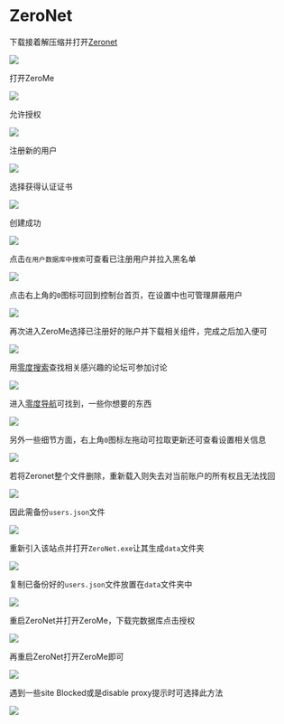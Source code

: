 # ZeroNet

下载接着解压缩并打开[Zeronet](https://zeronet.io/)

![](https://raw.githubusercontent.com/loremwalker/fq-book/master/images/2018-05-20_213528.png)

打开ZeroMe

![](https://raw.githubusercontent.com/loremwalker/fq-book/master/images/2018-05-20_225824.png)

允许授权

![](https://raw.githubusercontent.com/loremwalker/fq-book/master/images/2018-05-20_230112.png)

注册新的用户

![](https://raw.githubusercontent.com/loremwalker/fq-book/master/images/2018-05-20_230310.png)

选择获得认证证书

![](https://raw.githubusercontent.com/loremwalker/fq-book/master/images/2018-05-20_233227.png)

创建成功

![](https://raw.githubusercontent.com/loremwalker/fq-book/master/images/2018-05-20_233251.png)

点击`在用户数据库中搜索`可查看已注册用户并拉入黑名单

![](https://raw.githubusercontent.com/loremwalker/fq-book/master/images/2018-05-20_233508.png)

点击右上角的`0`图标可回到控制台首页，在设置中也可管理屏蔽用户

![](https://raw.githubusercontent.com/loremwalker/fq-book/master/images/2018-05-20_233759.png)

再次进入ZeroMe选择已注册好的账户并下载相关组件，完成之后加入便可

![](https://raw.githubusercontent.com/loremwalker/fq-book/master/images/2018-05-20_234758.png)

用[零度搜索](https://www.zerogate.tk/lingdu.bit)查找相关感兴趣的论坛可参加讨论

![](https://raw.githubusercontent.com/loremwalker/fq-book/master/images/2018-05-21_000234.png)

进入[零度导航](https://www.zerogate.tk/0123.bit)可找到，一些你想要的东西

![](https://raw.githubusercontent.com/loremwalker/fq-book/master/images/2018-05-21_001320.png)

另外一些细节方面，右上角`0`图标左拖动可拉取更新还可查看设置相关信息

![](https://raw.githubusercontent.com/loremwalker/fq-book/master/images/2018-05-21_003643.png)

若将Zeronet整个文件删除，重新载入则失去对当前账户的所有权且无法找回

![](https://raw.githubusercontent.com/loremwalker/fq-book/master/images/2018-05-21_005027.png)

因此需备份`users.json`文件

![](https://raw.githubusercontent.com/loremwalker/fq-book/master/images/2018-05-21_005403.png)

重新引入该站点并打开`ZeroNet.exe`让其生成`data`文件夹

![](https://raw.githubusercontent.com/loremwalker/fq-book/master/images/2018-05-21_010901.png)

复制已备份好的`users.json`文件放置在`data`文件夹中

![](https://raw.githubusercontent.com/loremwalker/fq-book/master/images/2018-05-21_011154.png)

重启ZeroNet并打开ZeroMe，下载完数据库点击授权

![](https://raw.githubusercontent.com/loremwalker/fq-book/master/images/2018-05-21_011848.png)

再重启ZeroNet打开ZeroMe即可

![](https://raw.githubusercontent.com/loremwalker/fq-book/master/images/2018-05-21_012112.png)

遇到一些site Blocked或是disable proxy提示时可选择此方法

![](https://raw.githubusercontent.com/loremwalker/fq-book/master/images/2018-05-20_221304.png)





<!-- 
打开[零度搜索](https://www.zerogate.tk/lingdu.bit)，并查找相关站点

![](https://raw.githubusercontent.com/loremwalker/fq-book/master/images/2018-05-20_220806.png)

将`https://www.zerogate.tk`替换成`http://127.0.0.1`

![](https://raw.githubusercontent.com/loremwalker/fq-book/master/images/2018-05-20_221304.png)

打开站点并设置大小限制到100MB

![](https://raw.githubusercontent.com/loremwalker/fq-book/master/images/2018-05-20_222037.png)

进入站点

![](https://raw.githubusercontent.com/loremwalker/fq-book/master/images/2018-05-20_222425.png)

复制特征码

![](https://raw.githubusercontent.com/loremwalker/fq-book/master/images/2018-05-20_223125.png)

在特征码前加入 `magnet:?xt=urn:btih:`指令复制到迅雷下载即可

![](https://raw.githubusercontent.com/loremwalker/fq-book/master/images/2018-05-20_224907.png) -->



<!-- ### 磁力链结构

magnet ：协议名。

xt ：exact topic的缩写，表示资源定位点。

BTIH：BitTorrent Info Hash表示哈希方法名

dn ：display name的缩写，表示向用户显示的文件名是选填的。

tr ：tracker的缩写，表示tracker服务器的地址也是选填的。

### 文件校验MD5、SHA1值

每个文件都可以用某种算法得到一个验证码，而文件的MD5和SHA1值就是使用相应的特殊的算法对文件数据进行计算而得到的一串字符。因为这种算法反向推算几乎无法实现，所以我们便可以认为一个文件对应着一个特定的MD5、SHA1值。

于是，我们下载文件的时候可以在下载完成之后算出文件的MD5、SHA1值与文件提供者提供的MD5、SHA1值进行比较，如果计算出来的和提供者注明的不匹配，那么你下载的这个文件就是不完整，或是被别人动过手脚的。 -->





